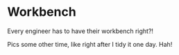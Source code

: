 # Workbench

Every engineer has to have their workbench right?!

Pics some other time, like right after I tidy it one day. Hah!
